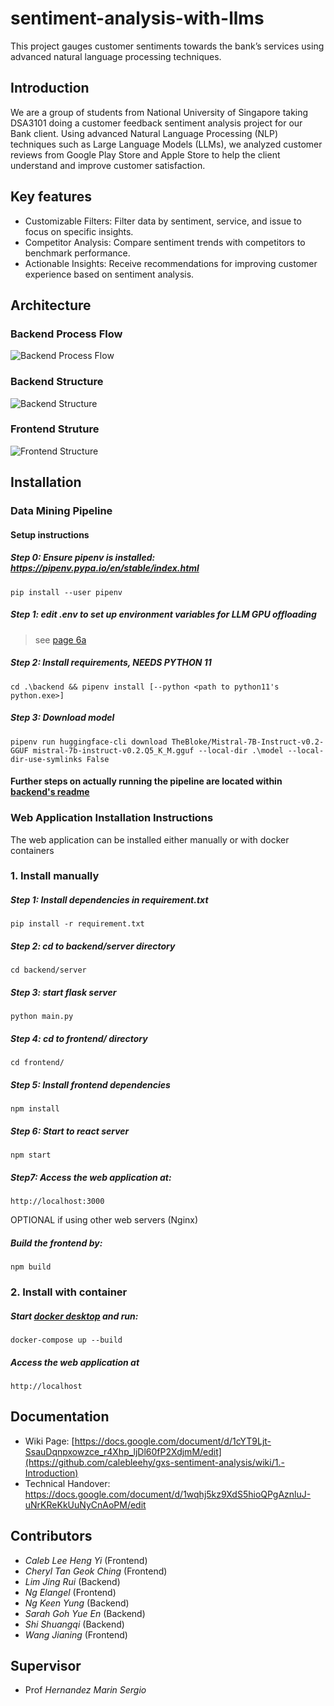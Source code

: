 # sentiment-analysis-with-llms
This project gauges customer sentiments towards the bank’s services using advanced natural language processing techniques.

## Introduction
We are a group of students from National University of Singapore taking DSA3101 doing a customer feedback sentiment analysis project for our Bank client. Using advanced Natural Language Processing (NLP) techniques such as Large Language Models (LLMs), we analyzed customer reviews from Google Play Store and Apple Store to help the client understand and improve customer satisfaction.

## Key features
* Customizable Filters: Filter data by sentiment, service, and issue to focus on specific insights.
* Competitor Analysis: Compare sentiment trends with competitors to benchmark performance.
* Actionable Insights: Receive recommendations for improving customer experience based on sentiment analysis.

## Architecture

### Backend Process Flow
![Backend Process Flow](https://github.com/calebleehy/sentiment-analysis-with-llms/assets/76025287/fcd6f400-ab5f-4e09-8fee-63454c37e42c)

### Backend Structure
![Backend Structure](https://github.com/calebleehy/sentiment-analysis-with-llms/assets/76025287/1a09d251-94f6-41ed-95ab-528ea855a642)

### Frontend Struture
![Frontend Structure](https://github.com/calebleehy/sentiment-analysis-with-llms/assets/76025287/d8bfe7ba-1bf5-413e-8240-a010b7943120)


## Installation 

### Data Mining Pipeline
#### Setup instructions
##### Step 0: Ensure pipenv is installed: https://pipenv.pypa.io/en/stable/index.html
    pip install --user pipenv
    
##### Step 1: edit .env to set up environment variables for LLM GPU offloading
> see [page 6a](https://github.com/calebleehy/sentiment-analysis-with-llms/wiki/6a.-GPU-Offloading-for-llama%E2%80%90cpp%E2%80%90python)

##### Step 2: Install requirements, NEEDS PYTHON 11
    cd .\backend && pipenv install [--python <path to python11's python.exe>]

##### Step 3: Download model
    pipenv run huggingface-cli download TheBloke/Mistral-7B-Instruct-v0.2-GGUF mistral-7b-instruct-v0.2.Q5_K_M.gguf --local-dir .\model --local-dir-use-symlinks False
#### Further steps on actually running the pipeline are located within [backend's readme](backend/readme.md)
### Web Application Installation Instructions
The web application can be installed either manually or with docker containers
### 1. Install manually
##### Step 1: Install dependencies in requirement.txt
    pip install -r requirement.txt
##### Step 2: cd to backend/server directory
    cd backend/server
##### Step 3: start flask server
    python main.py
##### Step 4: cd to frontend/ directory
    cd frontend/
##### Step 5: Install frontend dependencies
    npm install
##### Step 6: Start to react server
    npm start
##### Step7: Access the web application at:
    http://localhost:3000
OPTIONAL if using other web servers (Nginx)
##### Build the frontend by:
    npm build
### 2. Install with container
##### Start [docker desktop](https://www.docker.com/products/docker-desktop/) and run:
    docker-compose up --build
##### Access the web application at
    http://localhost

## Documentation
* Wiki Page: [https://docs.google.com/document/d/1cYT9Ljt-SsauDqnpxowzce_r4Xhp_ljDl60fP2XdjmM/edit](https://github.com/calebleehy/gxs-sentiment-analysis/wiki/1.-Introduction)
* Technical Handover: https://docs.google.com/document/d/1wqhj5kz9XdS5hioQPgAznluJ-uNrKReKkUuNyCnAoPM/edit

## Contributors 
- *Caleb Lee Heng Yi* (Frontend)
- *Cheryl Tan Geok Ching* (Frontend)
- *Lim Jing Rui* (Backend)
- *Ng Elangel* (Frontend)
- *Ng Keen Yung* (Backend)
- *Sarah Goh Yue En* (Backend)
- *Shi Shuangqi* (Backend)
- *Wang Jianing* (Frontend)

## Supervisor
- Prof *Hernandez Marin Sergio*
